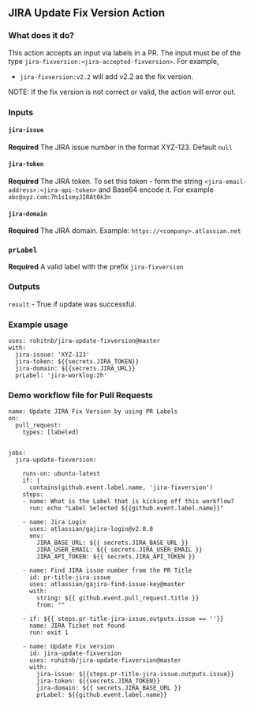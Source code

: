 ## JIRA Update Fix Version Action

### What does it do?

This action accepts an input via labels in a PR. The input must be of the type `jira-fixversion:<jira-accepted-fixversion>`. 
For example, 
- `jira-fixversion:v2.2` will add v2.2 as the fix version.

NOTE: If the fix version is not correct or valid, the action will error out.

### Inputs

#### `jira-issue`

**Required** The JIRA issue number in the format XYZ-123. Default `null`

#### `jira-token`

**Required** The JIRA token. To set this token - form the string `<jira-email-address>:<jira-api-token>` and Base64 encode it. For example `abc@xyz.com:7h1s1smyJIRAt0k3n`

#### `jira-domain`

**Required** The JIRA domain. Example: `https://<company>.atlassian.net`

### `prLabel`

**Required** A valid label with the prefix `jira-fixversion` 

### Outputs
`result` - True if update was successful.

### Example usage
```
uses: rohitnb/jira-update-fixversion@master
with:
  jira-issue: 'XYZ-123'
  jira-token: ${{secrets.JIRA_TOKEN}}
  jira-domain: ${{secrets.JIRA_URL}}
  prLabel: 'jira-worklog:2h'
```

### Demo workflow file for Pull Requests
```
name: Update JIRA Fix Version by using PR Labels
on: 
  pull_request:
    types: [labeled]
  

jobs:
  jira-update-fixversion:

    runs-on: ubuntu-latest
    if: |
      contains(github.event.label.name, 'jira-fixversion')
    steps:
    - name: What is the Label that is kicking off this workflow?
      run: echo "Label Selected ${{github.event.label.name}}"
    
    - name: Jira Login
      uses: atlassian/gajira-login@v2.0.0
      env:
        JIRA_BASE_URL: ${{ secrets.JIRA_BASE_URL }}
        JIRA_USER_EMAIL: ${{ secrets.JIRA_USER_EMAIL }}
        JIRA_API_TOKEN: ${{ secrets.JIRA_API_TOKEN }}
    
    - name: Find JIRA issue number from the PR Title
      id: pr-title-jira-issue
      uses: atlassian/gajira-find-issue-key@master
      with:
        string: ${{ github.event.pull_request.title }}
        from: ""
      
    - if: ${{ steps.pr-title-jira-issue.outputs.issue == ''}}
      name: JIRA Ticket not found
      run: exit 1
    
    - name: Update Fix version
      id: jira-update-fixversion
      uses: rohitnb/jira-update-fixversion@master
      with:
        jira-issue: ${{steps.pr-title-jira-issue.outputs.issue}}
        jira-token: ${{secrets.JIRA_TOKEN}}
        jira-domain: ${{ secrets.JIRA_BASE_URL }}
        prLabel: ${{github.event.label.name}}
 ```
